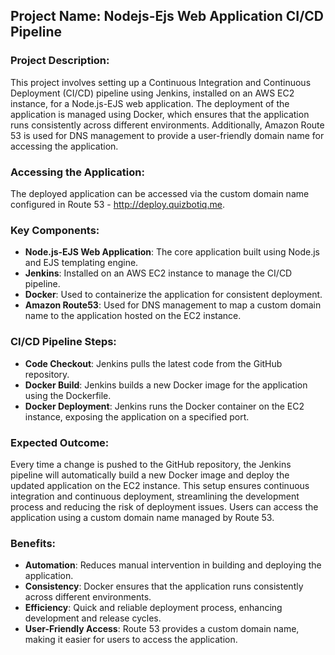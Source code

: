 ## Project Name: Nodejs-Ejs Web Application CI/CD Pipeline

### Project Description:

This project involves setting up a Continuous Integration and Continuous Deployment (CI/CD) pipeline using Jenkins, installed on an AWS EC2 instance, for a Node.js-EJS web application. The deployment of the application is managed using Docker, which ensures that the application runs consistently across different environments. Additionally, Amazon Route 53 is used for DNS management to provide a user-friendly domain name for accessing the application.

### Accessing the Application: 
The deployed application can be accessed via the custom domain name configured in Route 53 - http://deploy.quizbotiq.me.

### Key Components:

- **Node.js-EJS Web Application**: The core application built using Node.js and EJS templating engine.
- **Jenkins**: Installed on an AWS EC2 instance to manage the CI/CD pipeline.
- **Docker**: Used to containerize the application for consistent deployment.
- **Amazon Route53**: Used for DNS management to map a custom domain name to the application hosted on the EC2 instance.

### CI/CD Pipeline Steps:

- **Code Checkout**: Jenkins pulls the latest code from the GitHub repository.
- **Docker Build**: Jenkins builds a new Docker image for the application using the Dockerfile.
- **Docker Deployment**: Jenkins runs the Docker container on the EC2 instance, exposing the application on a specified port.

### Expected Outcome:
Every time a change is pushed to the GitHub repository, the Jenkins pipeline will automatically build a new Docker image and deploy the updated application on the EC2 instance. This setup ensures continuous integration and continuous deployment, streamlining the development process and reducing the risk of deployment issues. Users can access the application using a custom domain name managed by Route 53.

### Benefits:
- **Automation**: Reduces manual intervention in building and deploying the application. 
- **Consistency**: Docker ensures that the application runs consistently across different environments. 
- **Efficiency**: Quick and reliable deployment process, enhancing development and release cycles. 
- **User-Friendly Access**: Route 53 provides a custom domain name, making it easier for users to access the application. 


